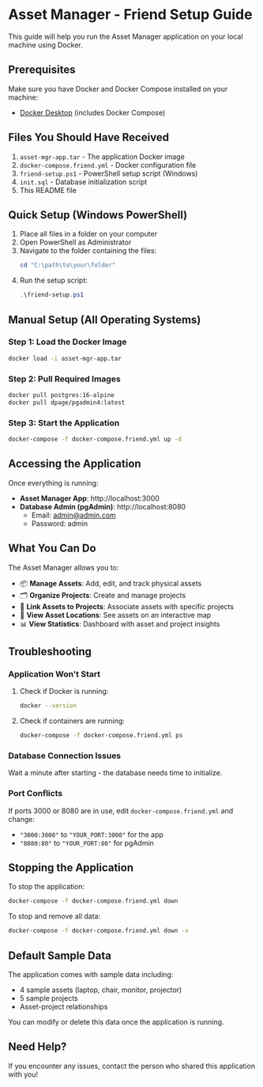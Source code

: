 # Asset Manager - Friend Setup Guide

This guide will help you run the Asset Manager application on your local machine using Docker.

## Prerequisites

Make sure you have Docker and Docker Compose installed on your machine:
- [Docker Desktop](https://www.docker.com/products/docker-desktop/) (includes Docker Compose)

## Files You Should Have Received

1. `asset-mgr-app.tar` - The application Docker image
2. `docker-compose.friend.yml` - Docker configuration file
3. `friend-setup.ps1` - PowerShell setup script (Windows)
4. `init.sql` - Database initialization script
5. This README file

## Quick Setup (Windows PowerShell)

1. Place all files in a folder on your computer
2. Open PowerShell as Administrator
3. Navigate to the folder containing the files:
   ```powershell
   cd "C:\path\to\your\folder"
   ```
4. Run the setup script:
   ```powershell
   .\friend-setup.ps1
   ```

## Manual Setup (All Operating Systems)

### Step 1: Load the Docker Image
```bash
docker load -i asset-mgr-app.tar
```

### Step 2: Pull Required Images
```bash
docker pull postgres:16-alpine
docker pull dpage/pgadmin4:latest
```

### Step 3: Start the Application
```bash
docker-compose -f docker-compose.friend.yml up -d
```

## Accessing the Application

Once everything is running:

- **Asset Manager App**: http://localhost:3000
- **Database Admin (pgAdmin)**: http://localhost:8080
  - Email: admin@admin.com
  - Password: admin

## What You Can Do

The Asset Manager allows you to:
- 📦 **Manage Assets**: Add, edit, and track physical assets
- 🗂️ **Organize Projects**: Create and manage projects
- 🔗 **Link Assets to Projects**: Associate assets with specific projects
- 📍 **View Asset Locations**: See assets on an interactive map
- 📊 **View Statistics**: Dashboard with asset and project insights

## Troubleshooting

### Application Won't Start
1. Check if Docker is running:
   ```bash
   docker --version
   ```
2. Check if containers are running:
   ```bash
   docker-compose -f docker-compose.friend.yml ps
   ```

### Database Connection Issues
Wait a minute after starting - the database needs time to initialize.

### Port Conflicts
If ports 3000 or 8080 are in use, edit `docker-compose.friend.yml` and change:
- `"3000:3000"` to `"YOUR_PORT:3000"` for the app
- `"8080:80"` to `"YOUR_PORT:80"` for pgAdmin

## Stopping the Application

To stop the application:
```bash
docker-compose -f docker-compose.friend.yml down
```

To stop and remove all data:
```bash
docker-compose -f docker-compose.friend.yml down -v
```

## Default Sample Data

The application comes with sample data including:
- 4 sample assets (laptop, chair, monitor, projector)
- 5 sample projects
- Asset-project relationships

You can modify or delete this data once the application is running.

## Need Help?

If you encounter any issues, contact the person who shared this application with you!